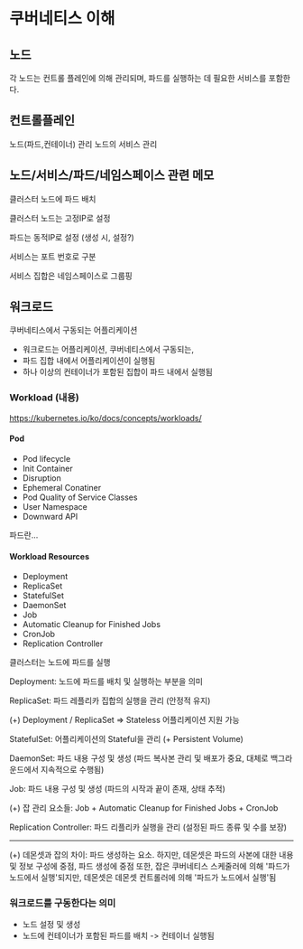 # 쿠버네티스 이해

## 노드

각 노드는 컨트롤 플레인에 의해 관리되며, 
파드를 실행하는 데 필요한 서비스를 포함한다.

## 컨트롤플레인

노드(파드,컨테이너) 관리
노드의 서비스 관리

## 노드/서비스/파드/네임스페이스 관련 메모

클러스터 노드에 파드 배치

클러스터 노드는 고정IP로 설정

파드는 동적IP로 설정 (생성 시, 설정?)

서비스는 포트 번호로 구분

서비스 집합은 네임스페이스로 그룹핑


## 워크로드

쿠버네티스에서 구동되는 어플리케이션

- 워크로드는 어플리케이션, 쿠버네티스에서 구동되는,
- 파드 집합 내에서 어플리케이션이 실행됨
- 하나 이상의 컨테이너가 포함된 집합이 파드 내에서 실행됨

### Workload (내용)

https://kubernetes.io/ko/docs/concepts/workloads/

#### Pod

- Pod lifecycle
- Init Container
- Disruption
- Ephemeral Conatiner
- Pod Quality of Service Classes
- User Namespace
- Downward API

파드란...

#### Workload Resources

- Deployment
- ReplicaSet
- StatefulSet
- DaemonSet
- Job
- Automatic Cleanup for Finished Jobs
- CronJob
- Replication Controller

클러스터는 노드에 파드를 실행

Deployment: 노드에 파드를 배치 및 실행하는 부분을 의미

ReplicaSet: 파드 레플리카 집합의 실행을 관리 (안정적 유지)

(+) Deployment / ReplicaSet => Stateless 어플리케이션 지원 가능

StatefulSet: 어플리케이션의 Stateful을 관리 (+ Persistent Volume)

DaemonSet: 파드 내용 구성 및 생성 (파드 복사본 관리 및 배포가 중요, 대체로 백그라운드에서 지속적으로 수행됨)

Job: 파드 내용 구성 및 생성 (파드의 시작과 끝이 존재, 상태 추적)

(+) 잡 관리 요소들: Job + Automatic Cleanup for Finished Jobs + CronJob

Replication Controller: 파드 리플리카 실행을 관리 (설정된 파드 종류 및 수를 보장)

------------------

(+) 데몬셋과 잡의 차이: 파드 생성하는 요소. 하지만, 데몬셋은 파드의 사본에 대한 내용 및 정보 구성에 중점, 파드 생성에 중점
또한, 잡은 쿠버네티스 스케줄러에 의해 '파드가 노드에서 실행'되지만, 데몬셋은 데몬셋 컨트롤러에 의해 '파드가 노드에서 실행'됨

### 워크로드를 구동한다는 의미

- 노드 설정 및 생성
- 노드에 컨테이너가 포함된 파드를 배치 -> 컨테이너 실행됨

